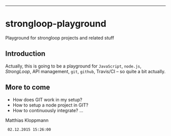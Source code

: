----------
# strongloop-playground #

Playground for strongloop projects and related stuff

## Introduction ##

Actually, this is going to be a playground for `JavaScript`, `node.js`, *StrongLoop*, API management, `git`, `github`, Travis/CI &ndash; so quite a bit actually.

## More to come ##

- How does GIT work in my setup?
- How to setup a node project in GIT?
- How to continuously integrate?
...

Matthias Kloppmann

     02.12.2015 15:26:00 
